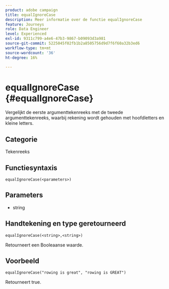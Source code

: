 ```yaml
---
product: adobe campaign
title: equalIgnoreCase
description: Meer informatie over de functie equalIgnoreCase
feature: Journeys
role: Data Engineer
level: Experienced
exl-id: 9311c799-a4e6-47b3-9867-b09093d3a981
source-git-commit: 5225045f02fb1b2a8505756d9d7f6f60a32b3ed6
workflow-type: tm+mt
source-wordcount: '36'
ht-degree: 16%

---
```


# equalIgnoreCase {#equalIgnoreCase}

Vergelijkt de eerste argumenttekenreeks met de tweede argumenttekenreeks, waarbij rekening wordt gehouden met hoofdletters en kleine letters.

## Categorie

Tekenreeks

## Functiesyntaxis

`equalIgnoreCase(<parameters>)`

## Parameters

* string

## Handtekening en type geretourneerd

`equalIgnoreCase(<string>,<string>)`

Retourneert een Booleaanse waarde.

## Voorbeeld

`equalIgnoreCase("rowing is great", "rowing is GREAT")`

Retourneert true.
